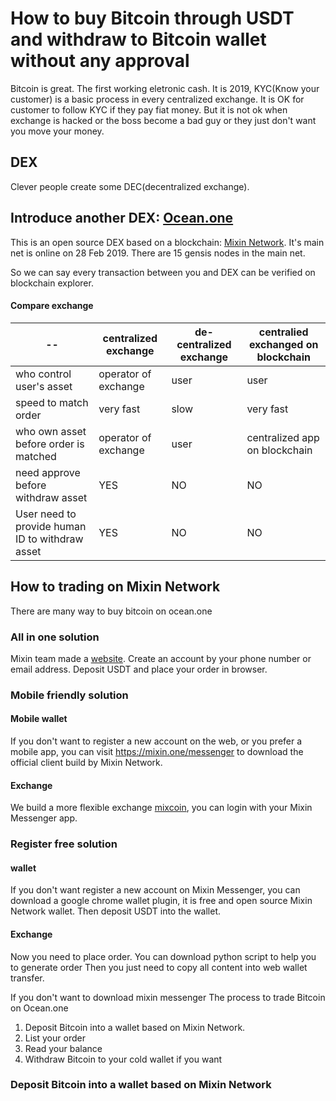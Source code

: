 # How to buy Bitcoin through USDT and withdraw to Bitcoin wallet without any approval
Bitcoin is great. The first working eletronic cash. It is 2019, KYC(Know your customer) is a basic process in every centralized exchange. It is OK for customer to follow KYC if they pay fiat money. But it is not ok when exchange is hacked or the boss become a bad guy or they just don't want you move your money.

## DEX
Clever people create some DEC(decentralized exchange). 

## Introduce another DEX: [Ocean.one](https://ocean.one)
This is an open source DEX based on a blockchain: [Mixin Network](https://mixin.one). It's main net is online on 28 Feb 2019. There are 15 gensis nodes in the main net.

So we can say every transaction between you and DEX can be verified on blockchain explorer.

#### Compare exchange

| -- | centralized exchange | de-centralized exchange| centralied exchanged on blockchain|
| --|--|--|--|
| who control user's asset|operator of exchange|user|user|
| speed to match order | very fast | slow | very fast|
| who own asset before order is matched | operator of exchange | user | centralized app on blockchain|
| need approve before withdraw asset| YES | NO | NO|
| User need to provide human ID to withdraw asset| YES | NO | NO |

## How to trading on Mixin Network
There are many way to buy bitcoin on ocean.one

### All in one solution
Mixin team made a [website](https://ocean.one). Create an account by your phone number or email address. Deposit USDT and place your order in browser.

### Mobile friendly solution
#### Mobile wallet
If you don't want to register a new account on the web, or you prefer a mobile app, you can visit https://mixin.one/messenger to download the official client build by Mixin Network.
#### Exchange
We build a more flexible exchange [mixcoin](https://mixcoin.one), you can login with your Mixin Messenger app.

### Register free solution
#### wallet
If you don't want register a new account on Mixin Messenger, you can download a google chrome wallet plugin, it is free and open source Mixin Network wallet. Then deposit USDT into the wallet.
#### Exchange
Now you need to place order.
You can download python script to help you to generate order
Then you just need to copy all content into web wallet transfer.



If you don't want to download mixin messenger
The process to trade Bitcoin on Ocean.one
1. Deposit Bitcoin into a wallet based on Mixin Network.
2. List your order
3. Read your balance
4. Withdraw Bitcoin to your cold wallet if you want

### Deposit Bitcoin into a wallet based on Mixin Network
